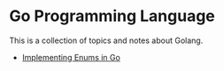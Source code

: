 # Go Programming Language

This is a collection of topics and notes about Golang.

- [Implementing Enums in Go](/golang/enums.html)

